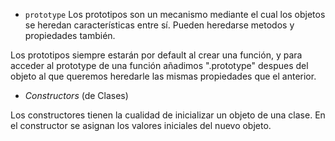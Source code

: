 

* `prototype`
Los prototipos son un mecanismo mediante el cual los objetos se heredan características entre sí. Pueden heredarse metodos y propiedades también.

Los prototipos siempre estarán por default al crear una función, y para acceder al prototype de una función añadimos 
".prototype" despues del objeto al que queremos heredarle las mismas propiedades que el anterior.



* _Constructors_ (de Clases)

Los constructores tienen la cualidad de inicializar un objeto de una clase. En el constructor se asignan los valores iniciales del nuevo objeto.



